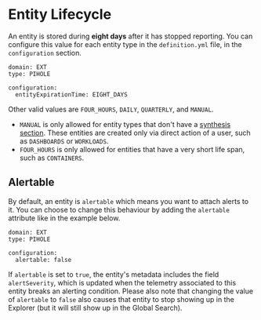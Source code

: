 # Entity Lifecycle

An entity is stored during **eight days** after it has stopped reporting. You can configure this value for each entity type in the `definition.yml` file, in the `configuration` section.

```
domain: EXT
type: PIHOLE

configuration:
  entityExpirationTime: EIGHT_DAYS
```

Other valid values are `FOUR_HOURS`, `DAILY`, `QUARTERLY`, and `MANUAL`.

* `MANUAL` is only allowed for entity types that don't have a [synthesis section][synthesis]. These entities are created only via direct action of a user, such as `DASHBOARDS` or `WORKLOADS`.
* `FOUR_HOURS` is only allowed for entities that have a very short life span, such as `CONTAINERS`.

## Alertable

By default, an entity is `alertable` which means you want to attach alerts to it. You can choose to change this behaviour by adding the `alertable` attribute like in the example below.

```
domain: EXT
type: PIHOLE

configuration:
  alertable: false
```

If `alertable` is set to `true`, the entity's metadata includes the field `alertSeverity`, which is updated when the telemetry associated to this entity breaks an alerting condition.
Please also note that changing the value of `alertable` to `false` also causes that entity to stop showing up in the Explorer (but it will still show up in the Global Search).

<!--
TODO: ADd an image of health using alertSeverity here?
-->

[synthesis]: synthesis.md
